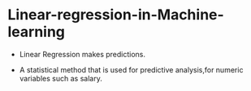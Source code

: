# Linear-regression-in-Machine-learning

- Linear Regression makes predictions.

- A statistical method that is used for predictive analysis,for numeric variables such as salary.
